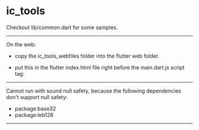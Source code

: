 # ic_tools

Checkout lib/common.dart for some samples.

----------

On the web:
 - copy the ic_tools_webfiles folder into the flutter web folder.
 - put this in the flutter index.html file right before the main.dart.js script tag:  

    <script src="ic_tools_webfiles/unpkg_bignumber.js"></script>  
    <script src="ic_tools_webfiles/cbor-web.js"></script>  
    <script src="ic_tools_webfiles/leb128.js"></script>  
    <script src="ic_tools_webfiles/bigint_buffer.js"></script>  
    <script src="ic_tools_webfiles/rust_wasm_bls12381/rust_wasm_bls12381.js"></script>   




----------
 

Cannot run with sound null safety, because the following dependencies
don't support null safety:
 - package:base32
 - package:leb128


----------


